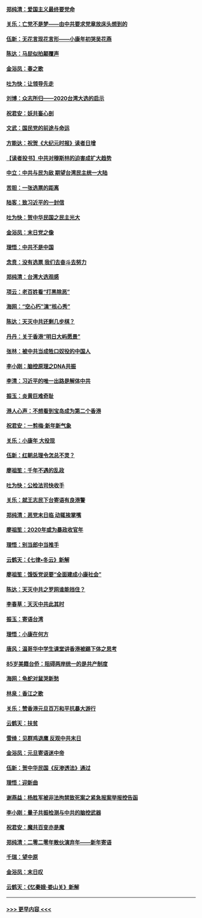 #### [郑纯清：爱国主义最终要党命](../pages/nsc993/n11802197.md?t=01190722) 
#### [关乐：亡党不是梦——由中共要求党章放床头想到的](../pages/nsc993/n11802156.md?t=01190722) 
#### [伍新：无花言现花言形——小康年初哭吴花燕](../pages/nsc993/n11800044.md?t=01190722) 
#### [陈达：马屁似拍颠覆声](../pages/nsc993/n11800010.md?t=01190722) 
#### [金浴凤：春之歌](../pages/nsc993/n11797687.md?t=01190722) 
#### [吐为快：让领导先走](../pages/nsc993/n11797512.md?t=01190722) 
#### [刘博：众志所归——2020台湾大选的启示](../pages/nsc993/n11796878.md?t=01190722) 
#### [祝君安：妖共畜心剖](../pages/nsc993/n11794273.md?t=01190722) 
#### [文武：国民党的前途与命运](../pages/nsc993/n11794198.md?t=01190722) 
#### [方能达：祝贺《大纪元时报》读者日增](../pages/nsc993/n11793807.md?t=01190722) 
#### [【读者投书】中共对穆斯林的迫害成扩大趋势](../pages/nsc993/n11791371.md?t=01190722) 
#### [中立：中共与民为敌 期望台湾民主统一大陆](../pages/nsc993/n11790392.md?t=01190722) 
#### [苦胆：一张选票的距离](../pages/nsc993/n11788914.md?t=01190722) 
#### [陆客：致习近平的一封信](../pages/nsc993/n11788867.md?t=01190722) 
#### [吐为快：贺中华民国之民主光大](../pages/nsc993/n11788618.md?t=01190722) 
#### [金浴凤：末日党之像](../pages/nsc993/n11787475.md?t=01190722) 
#### [理悟：中共不是中国](../pages/nsc993/n11787463.md?t=01190722) 
#### [念贲：没有选票  我们去奋斗去努力](../pages/nsc993/n11787398.md?t=01190722) 
#### [郑纯清：台湾大选观感](../pages/nsc993/n11786210.md?t=01190722) 
#### [项云：老百姓看“打黑除恶”](../pages/nsc993/n11785398.md?t=01190722) 
#### [海网：“空心朽”演“核心秀”](../pages/nsc993/n11783874.md?t=01190722) 
#### [陈达：天灭中共还剩几步棋？](../pages/nsc993/n11783719.md?t=01190722) 
#### [丹丹：关于香港“明日大屿愿景”](../pages/nsc993/n11783273.md?t=01190722) 
#### [张林：被中共当成牲口奴役的中国人](../pages/nsc993/n11782397.md?t=01190722) 
#### [李小刚：脑控原理之DNA共振](../pages/nsc993/n11780962.md?t=01190722) 
#### [李清：习近平的唯一出路是解体中共](../pages/nsc993/n11780866.md?t=01190722) 
#### [振玉：炎黄巨难奇耻](../pages/nsc993/n11779632.md?t=01190722) 
#### [港人心声：不想看到宝岛成为第二个香港](../pages/nsc993/n11778817.md?t=01190722) 
#### [祝君安：一剪梅‧新年新气象](../pages/nsc993/n11776340.md?t=01190722) 
#### [关乐：小康年 大役现](../pages/nsc993/n11774213.md?t=01190722) 
#### [伍新：红朝总理令怎总不灵？](../pages/nsc993/n11770813.md?t=01190722) 
#### [廖祖笙：千年不遇的乱政](../pages/nsc993/n11770373.md?t=01190722) 
#### [吐为快：公检法司快收手](../pages/nsc993/n11770359.md?t=01190722) 
#### [关乐：就王志民下台寄语有良港警](../pages/nsc993/n11769903.md?t=01190722) 
#### [郑纯清：恶党末日临 动辄挨掌嘴](../pages/nsc993/n11769356.md?t=01190722) 
#### [廖祖笙：2020年或为暴政收官年](../pages/nsc993/n11768216.md?t=01190722) 
#### [理悟：别当郎中当推手](../pages/nsc993/n11768243.md?t=01190722) 
#### [云鹤天：《七律▪冬云》新解](../pages/nsc993/n11768204.md?t=01190722) 
#### [廖祖笙：饿饭党说要“全面建成小康社会”](../pages/nsc993/n11767482.md?t=01190722) 
#### [陈达：天灭中共之罗网谁能挡住？](../pages/nsc993/n11767465.md?t=01190722) 
#### [李春草：天灭中共此其时](../pages/nsc993/n11767452.md?t=01190722) 
#### [振玉：寄语台湾](../pages/nsc993/n11767432.md?t=01190722) 
#### [理悟：小康在何方](../pages/nsc993/n11767394.md?t=01190722) 
#### [唐风：温哥华中学生课堂讲香港被踢下体之思考](../pages/nsc993/n11766848.md?t=01190722) 
#### [85岁美籍台侨：阻碍两岸统一的是共产制度](../pages/nsc993/n11765043.md?t=01190722) 
#### [海网：龟蛇对鼠哭新愁](../pages/nsc993/n11764895.md?t=01190722) 
#### [林泉：香江之歌](../pages/nsc993/n11764415.md?t=01190722) 
#### [关乐：赞香港元旦百万和平抗暴大游行](../pages/nsc993/n11764382.md?t=01190722) 
#### [云鹤天：扶贫](../pages/nsc993/n11764245.md?t=01190722) 
#### [雪绮：见群鸡退鹰  反观中共末日](../pages/nsc993/n11762112.md?t=01190722) 
#### [金浴凤：元旦寄语迷中帝](../pages/nsc993/n11761788.md?t=01190722) 
#### [伍新：贺中华民国《反渗透法》通过](../pages/nsc993/n11761994.md?t=01190722) 
#### [理悟：迎新曲](../pages/nsc993/n11761152.md?t=01190722) 
#### [谢燕益：杨胜军被非法拘禁致死案之紧急报案举报控告函](../pages/nsc993/n11756134.md?t=01190722) 
#### [李小刚：量子共振检测与中共的脑控武器](../pages/nsc993/n11754518.md?t=01190722) 
#### [祝君安：魔共百变亦是魔](../pages/nsc993/n11754469.md?t=01190722) 
#### [郑纯清：二零二零年散伙演弃年——新年寄语](../pages/nsc993/n11754195.md?t=01190722) 
#### [千瑞：望中原](../pages/nsc993/n11754159.md?t=01190722) 
#### [金浴凤：末日叹](../pages/nsc993/n11752359.md?t=01190722) 
#### [云鹤天：《忆秦娥‧娄山关》新解](../pages/nsc993/n11752348.md?t=01190722) 

----
#### [ >>> 更早内容 <<< ](../indexes/nsc993-earlier.md)
